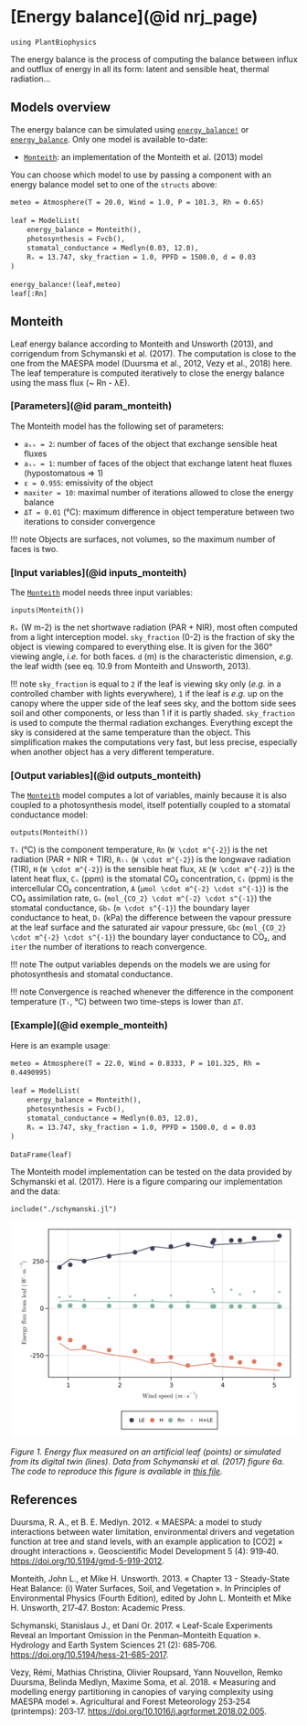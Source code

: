 # [Energy balance](@id nrj_page)

```@setup usepkg
using PlantBiophysics
```

The energy balance is the process of computing the balance between influx and outflux of energy in all its form: latent and sensible heat, thermal radiation...

## Models overview

The energy balance can be simulated using [`energy_balance!`](@ref) or [`energy_balance`](@ref). Only one model is available to-date:

- [`Monteith`](@ref): an implementation of the Monteith et al. (2013) model

You can choose which model to use by passing a component with an energy balance model set to one of the `structs` above:

```@example usepkg
meteo = Atmosphere(T = 20.0, Wind = 1.0, P = 101.3, Rh = 0.65)

leaf = ModelList(
    energy_balance = Monteith(),
    photosynthesis = Fvcb(),
    stomatal_conductance = Medlyn(0.03, 12.0),
    Rₛ = 13.747, sky_fraction = 1.0, PPFD = 1500.0, d = 0.03
)

energy_balance!(leaf,meteo)
leaf[:Rn]
```

## Monteith

Leaf energy balance according to Monteith and Unsworth (2013), and corrigendum from Schymanski et al. (2017). The computation is close to the one from the MAESPA model (Duursma et al., 2012, Vezy et al., 2018) here. The leaf temperature is computed iteratively to close
the energy balance using the mass flux (~ Rn - λE).

### [Parameters](@id param_monteith)

The Monteith model has the following set of parameters:

- `aₛₕ = 2`: number of faces of the object that exchange sensible heat fluxes
- `aₛᵥ = 1`: number of faces of the object that exchange latent heat fluxes (hypostomatous => 1)
- `ε = 0.955`: emissivity of the object
- `maxiter = 10`: maximal number of iterations allowed to close the energy balance
- `ΔT = 0.01` (°C): maximum difference in object temperature between two iterations to consider convergence

!!! note
    Objects are surfaces, not volumes, so the maximum number of faces is two.

### [Input variables](@id inputs_monteith)

The [`Monteith`](@ref) model needs three input variables:

```@example usepkg
inputs(Monteith())
```

`Rₛ` (W m-2) is the net shortwave radiation (PAR + NIR), most often computed from a light interception model. `sky_fraction` (0-2) is
the fraction of sky the object is viewing compared to everything else. It is given for the 360° viewing angle, *i.e.* for both faces. `d` (m) is the characteristic dimension, *e.g.* the leaf width (see eq. 10.9 from Monteith and Unsworth, 2013).

!!! note
    `sky_fraction` is equal to `2` if the leaf is viewing sky only (*e.g.* in a controlled chamber with lights everywhere), `1` if the leaf is *e.g.* up on the canopy where the upper side of the leaf sees sky, and the bottom side sees soil and other components, or less than 1 if it is partly shaded. `sky_fraction` is used to compute the thermal radiation exchanges. Everything except the sky is considered at the same temperature than the object. This simplification makes the computations very fast, but less precise, especially when another object has a very different temperature.

### [Output variables](@id outputs_monteith)

The [`Monteith`](@ref) model computes a lot of variables, mainly because it is also coupled to a photosynthesis model, itself potentially coupled to a stomatal conductance model:

```@example usepkg
outputs(Monteith())
```

`Tₗ` (°C) is the component temperature, `Rn` (``W \cdot m^{-2}``) is the net radiation (PAR + NIR + TIR), `Rₗₗ` (``W \cdot m^{-2}``) is the longwave radiation (TIR), `H` (``W \cdot m^{-2}``) is the sensible heat flux, `λE` (``W \cdot m^{-2}``) is the latent heat flux, `Cₛ` (ppm) is the stomatal CO₂ concentration, `Cᵢ` (ppm) is the intercellular CO₂ concentration, `A` (``μmol \cdot m^{-2} \cdot s^{-1}``) is the CO₂ assimilation rate, `Gₛ` (``mol_{CO_2} \cdot m^{-2} \cdot s^{-1}``) the stomatal conductance, `Gbₕ` (``m \cdot s^{-1}``) the boundary layer conductance to heat, `Dₗ` (kPa) the difference between the vapour pressure at the leaf surface and the saturated air vapour pressure, `Gbc` (``mol_{CO_2} \cdot m^{-2} \cdot s^{-1}``) the boundary layer conductance to CO₂, and `iter` the number of iterations to reach convergence.

!!! note
    The output variables depends on the models we are using for photosynthesis and stomatal conductance.

!!! note
    Convergence is reached whenever the difference in the component temperature (`Tₗ`, °C) between two time-steps is lower than `ΔT`.

### [Example](@id exemple_monteith)

Here is an example usage:

```@example usepkg
meteo = Atmosphere(T = 22.0, Wind = 0.8333, P = 101.325, Rh = 0.4490995)

leaf = ModelList(
    energy_balance = Monteith(),
    photosynthesis = Fvcb(),
    stomatal_conductance = Medlyn(0.03, 12.0),
    Rₛ = 13.747, sky_fraction = 1.0, PPFD = 1500.0, d = 0.03
)

DataFrame(leaf)
```

The Monteith model implementation can be tested on the data provided by Schymanski et al. (2017). Here is a figure comparing our implementation and the data:

```@setup schymanskifig6a
include("./schymanski.jl")
```

![](./schymanski_et_al_2017_6a.svg)

*Figure 1. Energy flux measured on an artificial leaf (points) or simulated from its digital twin (lines). Data from Schymanski et al. (2017) figure 6a. The code to reproduce this figure is available in [this file](./schymanski.jl).*

## References

Duursma, R. A., et B. E. Medlyn. 2012. « MAESPA: a model to study interactions between water limitation, environmental drivers and vegetation function at tree and stand levels, with an example application to [CO2] × drought interactions ». Geoscientific Model Development 5 (4): 919‑40. <https://doi.org/10.5194/gmd-5-919-2012>.

Monteith, John L., et Mike H. Unsworth. 2013. « Chapter 13 - Steady-State Heat Balance: (i) Water Surfaces, Soil, and Vegetation ». In Principles of Environmental Physics (Fourth Edition), edited by John L. Monteith et Mike H. Unsworth, 217‑47. Boston: Academic Press.

Schymanski, Stanislaus J., et Dani Or. 2017. « Leaf-Scale Experiments Reveal an Important Omission in the Penman–Monteith Equation ». Hydrology and Earth System Sciences 21 (2): 685‑706. <https://doi.org/10.5194/hess-21-685-2017>.

Vezy, Rémi, Mathias Christina, Olivier Roupsard, Yann Nouvellon, Remko Duursma, Belinda Medlyn, Maxime Soma, et al. 2018. « Measuring and modelling energy partitioning in canopies of varying complexity using MAESPA model ». Agricultural and Forest Meteorology 253‑254 (printemps): 203‑17. <https://doi.org/10.1016/j.agrformet.2018.02.005>.
